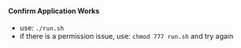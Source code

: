 
#### Confirm Application Works

* use: `./run.sh`
* if there is a permission issue, use: `chmod 777 run.sh` and try again
